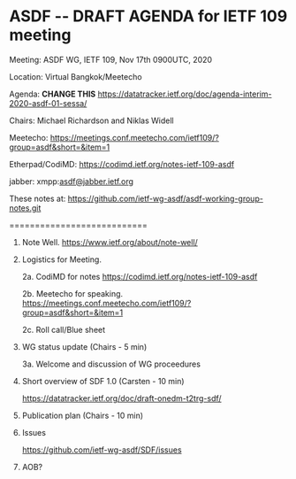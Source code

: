 # ASDF -- DRAFT AGENDA for IETF 109 meeting


Meeting: ASDF WG, IETF 109, Nov 17th 0900UTC, 2020

Location: Virtual Bangkok/Meetecho

Agenda: **CHANGE THIS** https://datatracker.ietf.org/doc/agenda-interim-2020-asdf-01-sessa/

Chairs: Michael Richardson and Niklas Widell 

Meetecho: https://meetings.conf.meetecho.com/ietf109/?group=asdf&short=&item=1
  
Etherpad/CodiMD: https://codimd.ietf.org/notes-ietf-109-asdf

jabber:   xmpp:asdf@jabber.ietf.org

These notes at: https://github.com/ietf-wg-asdf/asdf-working-group-notes.git

===========================

1. Note Well.  https://www.ietf.org/about/note-well/

2. Logistics for Meeting.

	2a. CodiMD for notes https://codimd.ietf.org/notes-ietf-109-asdf

	2b. Meetecho for speaking. https://meetings.conf.meetecho.com/ietf109/?group=asdf&short=&item=1

	2c. Roll call/Blue sheet

3. WG status update (Chairs - 5 min)				

	 3a. Welcome and discussion of WG proceedures
   
4. Short overview of SDF 1.0 (Carsten - 10 min)

      https://datatracker.ietf.org/doc/draft-onedm-t2trg-sdf/

5. Publication plan (Chairs - 10 min)

6. Issues

      https://github.com/ietf-wg-asdf/SDF/issues

7. AOB?  
